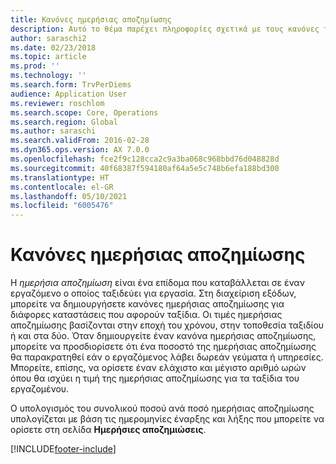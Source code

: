 ```yaml
---
title: Κανόνες ημερήσιας αποζημίωσης
description: Αυτό το θέμα παρέχει πληροφορίες σχετικά με τους κανόνες των ημερήσιων αποζημιώσεων.
author: saraschi2
ms.date: 02/23/2018
ms.topic: article
ms.prod: ''
ms.technology: ''
ms.search.form: TrvPerDiems
audience: Application User
ms.reviewer: roschlom
ms.search.scope: Core, Operations
ms.search.region: Global
ms.author: saraschi
ms.search.validFrom: 2016-02-28
ms.dyn365.ops.version: AX 7.0.0
ms.openlocfilehash: fce2f9c128cca2c9a3ba068c968bbd76d048828d
ms.sourcegitcommit: 40f68387f594180af64a5e5c748b6efa188bd300
ms.translationtype: HT
ms.contentlocale: el-GR
ms.lasthandoff: 05/10/2021
ms.locfileid: "6005476"
---
```

# <a name="per-diem-rules"></a>Κανόνες ημερήσιας αποζημίωσης

Η *ημερήσια αποζημίωση* είναι ένα επίδομα που καταβάλλεται σε έναν εργαζόμενο ο οποίος ταξιδεύει για εργασία. Στη διαχείριση εξόδων, μπορείτε να δημιουργήσετε κανόνες ημερήσιας αποζημίωσης για διάφορες καταστάσεις που αφορούν ταξίδια. Οι τιμές ημερήσιας αποζημίωσης βασίζονται στην εποχή του χρόνου, στην τοποθεσία ταξιδίου ή και στα δύο. Όταν δημιουργείτε έναν κανόνα ημερήσιας αποζημίωσης, μπορείτε να προσδιορίσετε ότι ένα ποσοστό της ημερήσιας αποζημίωσης θα παρακρατηθεί εάν ο εργαζόμενος λάβει δωρεάν γεύματα ή υπηρεσίες. Μπορείτε, επίσης, να ορίσετε έναν ελάχιστο και μέγιστο αριθμό ωρών όπου θα ισχύει η τιμή της ημερήσιας αποζημίωσης για τα ταξίδια του εργαζομένου.

Ο υπολογισμός του συνολικού ποσού ανά ποσό ημερήσιας αποζημίωσης υπολογίζεται με βάση τις ημερομηνίες έναρξης και λήξης που μπορείτε να ορίσετε στη σελίδα **Ημερήσιες αποζημιώσεις**.


[!INCLUDE[footer-include](../includes/footer-banner.md)]
